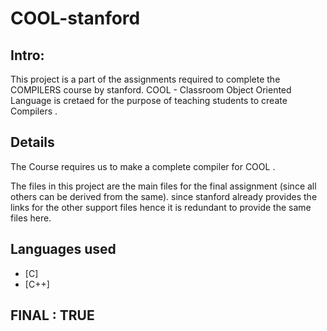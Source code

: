 # COOL-stanford
## Intro:
This project is a part of the assignments required to complete the COMPILERS course by stanford. COOL - Classroom Object Oriented Language is cretaed for the purpose of teaching students to create Compilers .


## Details
The Course requires us to make a complete compiler for COOL .

The files in this project are the main files for the final assignment (since all others can be derived from the same). since stanford already provides the links for the other support files hence it is redundant to provide the same files here.

## Languages used
* [C]
* [C++]


## FINAL : TRUE
